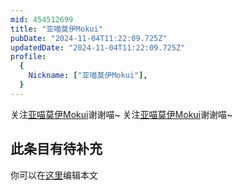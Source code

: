 ```yaml
---
mid: 454512699
title: "亚喵莫伊Mokui"
pubDate: "2024-11-04T11:22:09.725Z"
updatedDate: "2024-11-04T11:22:09.725Z"
profile:
  {
    Nickname: ["亚喵莫伊Mokui"],
  }
---
```


关注[亚喵莫伊Mokui](https://space.bilibili.com/454512699)谢谢喵~ 关注[亚喵莫伊Mokui](https://space.bilibili.com/454512699)谢谢喵~

## 此条目有待补充
你可以在[这里](https://github.com/Yuhanawa/VTuber.ICU-Content/edit/master/v/亚喵莫伊Mokui/index.md)编辑本文
